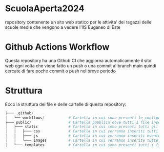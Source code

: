 # ScuolaAperta2024
repository contenente un sito web statico per le attivita' dei ragazzi delle scuole medie che vengono a vedere l'IIS Euganeo di Este

# Github Actions Workflow
Questa repository ha una Github CI che aggiorna automaticamente il sito web ogni volta che viene fatto un push o una commit al branch main
quindi cercate di fare poche commit o push nel breve periodo

# Struttura
Ecco la struttura dei file e delle cartelle di questa repository:
```python
├─── .github/
│   └── workflows/           # Cartella in cui sono presenti le configurazioni di github per creare il sito web e aggiornarlo
├─── public/                 # Cartella pubblica dove tutti i file inseriti qui saranno visibili all'interno del sito web
│   ├─── static              # Cartella in cui sono presenti tutti gli elementi statici di un sito web
│   │   ├─── css             # Cartella in cui verranno inseriti tutti i file di stile .css
│   │   ├─── js              # Cartella in cui verranno inseriti eventuali script .js
│   │   └─── images          # Cartella in cui verranno inserite tutte le immagini necessarie
│   └─── templates           # Cartella in cui sono presenti tutti i file con estensione .html
```
